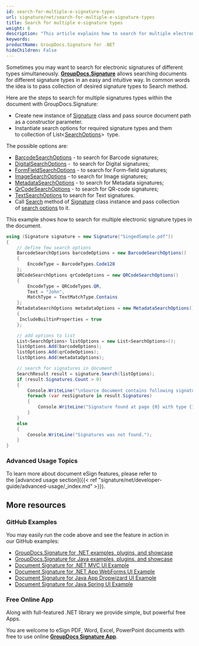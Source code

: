 ```yaml
---
id: search-for-multiple-e-signature-types
url: signature/net/search-for-multiple-e-signature-types
title: Search for multiple e-signature types
weight: 8
description: "This article explains how to search for multiple electronic signatures across document pages with GroupDocs.Signature API."
keywords: 
productName: GroupDocs.Signature for .NET
hideChildren: False
---
```

Sometimes you may want to search for electronic signatures of different types simultaneously. [**GroupDocs.Signature**](https://products.groupdocs.com/signature/net) allows searching documents for different signature types in an easy and intuitive way. In common words the idea is to pass collection of desired signature types to Search method.

Here are the steps to search for multiple signatures types within the document with GroupDocs.Signature:

* Create new instance of [Signature](https://apireference.groupdocs.com/net/signature/groupdocs.signature/signature) class and pass source document path as a constructor parameter.
* Instantiate search options for required signature types and them to collection of List<[SearchOptions](https://apireference.groupdocs.com/net/signature/groupdocs.signature.options/searchoptions)\>  type.

The possible options are:

* [BarcodeSearchOptions](https://apireference.groupdocs.com/net/signature/groupdocs.signature.options/barcodesearchoptions) - to search for Barcode signatures;
* [DigitalSearchOptions](https://apireference.groupdocs.com/net/signature/groupdocs.signature.options/digitalsearchoptions) -  to search for Digital signatures;
* [FormFieldSearchOptions](https://apireference.groupdocs.com/net/signature/groupdocs.signature.options/formfieldsearchoptions) - to search for Form-field signatures;
* [ImageSearchOptions](https://apireference.groupdocs.com/net/signature/groupdocs.signature.options/imagesearchoptions) - to search for Image signatures;
* [MetadataSearchOptions](https://apireference.groupdocs.com/net/signature/groupdocs.signature.options/metadatasearchoptions) - to search for Metadata signatures;
* [QrCodeSearchOptions](https://apireference.groupdocs.com/net/signature/groupdocs.signature.options/qrcodesearchoptions) - to search for QR-code signatures;
* [TextSearchOptions](https://apireference.groupdocs.com/net/signature/groupdocs.signature.options/textsearchoptions) to search for Text signatures.
* Call [Search](https://apireference.groupdocs.com/net/signature/groupdocs.signature/signature/methods/search/_1) method of [Signature](https://apireference.groupdocs.com/net/signature/groupdocs.signature/signature) class instance and pass collection of [search options](https://apireference.groupdocs.com/net/signature/groupdocs.signature.options/searchoptions) to it.

This example shows how to search for multiple electronic signature types in the document.

```csharp
using (Signature signature = new Signature("SingedSample.pdf"))
{
    // define few search options
    BarcodeSearchOptions barcodeOptions = new BarcodeSearchOptions()
    {
        EncodeType = BarcodeTypes.Code128
    };
    QRCodeSearchOptions qrCodeOptions = new QRCodeSearchOptions()
    {
        EncodeType = QRCodeTypes.QR,
        Text = "John",
        MatchType = TextMatchType.Contains
    };
    MetadataSearchOptions metadataOptions = new MetadataSearchOptions()
    {
     IncludeBuiltinProperties = true
    };

    // add options to list
    List<SearchOptions> listOptions = new List<SearchOptions>();
    listOptions.Add(barcodeOptions);
    listOptions.Add(qrCodeOptions);
    listOptions.Add(metadataOptions);

    // search for signatures in document
    SearchResult result = signature.Search(listOptions);
    if (result.Signatures.Count > 0)
    {
        Console.WriteLine("\nSource document contains following signatures.");
        foreach (var resSignature in result.Signatures)
        {
            Console.WriteLine("Signature found at page {0} with type {1}", resSignature.PageNumber, resSignature.SignatureType);
        }
    }
    else
    {
        Console.WriteLine("Signatures was not found.");
    }
}
```

### Advanced Usage Topics

To learn more about document eSign features, please refer to the [advanced usage section]({{< ref "signature/net/developer-guide/advanced-usage/_index.md" >}}).

## More resources

### GitHub Examples

You may easily run the code above and see the feature in action in our GitHub examples:

* [GroupDocs.Signature for .NET examples, plugins, and showcase](https://github.com/groupdocs-signature/GroupDocs.Signature-for-.NET)
* [GroupDocs.Signature for Java examples, plugins, and showcase](https://github.com/groupdocs-signature/GroupDocs.Signature-for-Java)
* [Document Signature for .NET MVC UI Example](https://github.com/groupdocs-signature/GroupDocs.Signature-for-.NET-MVC)
* [Document Signature for .NET App WebForms UI Example](https://github.com/groupdocs-signature/GroupDocs.Signature-for-.NET-WebForms)
* [Document Signature for Java App Dropwizard UI Example](https://github.com/groupdocs-signature/GroupDocs.Signature-for-Java-Dropwizard)
* [Document Signature for Java Spring UI Example](https://github.com/groupdocs-signature/GroupDocs.Signature-for-Java-Spring)

### Free Online App

Along with full-featured .NET library we provide simple, but powerful free Apps.

You are welcome to eSign PDF, Word, Excel, PowerPoint documents with free to use online **[GroupDocs Signature App](https://products.groupdocs.app/signature)**.
